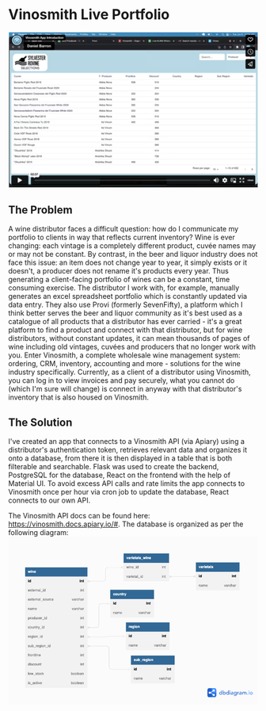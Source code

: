 # Vinosmith Live Portfolio

[![Video introduction](/public/vimeoscreenshot.png)](https://vimeo.com/833765613/145fb134dc "Click to watch!")

## The Problem
A wine distributor faces a difficult question: how do I communicate my portfolio to clients in way that reflects current inventory? Wine is ever changing: each vintage is a completely different product, cuvée names may or may not be constant. By contrast, in the beer and liquor industry does not face this issue: an item does not change year to year, it simply exists or it doesn't, a producer does not rename it's products every year. Thus generating a client-facing portfolio of wines can be a constant, time consuming exercise. The distributor I work with, for example, manually generates an excel spreadsheet portfolio which is constantly updated via data entry. They also use Provi (formerly SevenFifty), a platform which I think better serves the beer and liquor community as it's best used as a catalogue of all products that a distributor has ever carried - it's a great platform to find a product and connect with that distributor, but for wine distributors, without constant updates, it can mean thousands of pages of wine including old vintages, cuvées and producers that no longer work with you. Enter Vinosmith, a complete wholesale wine management system: ordering, CRM, inventory, accounting and more - solutions for the wine industry specifically. Currently, as a client of a distributor using Vinosmith, you can log in to view invoices and pay securely, what you cannot do (which I'm sure will change) is connect in anyway with that distributor's inventory that is also housed on Vinosmith. 

## The Solution 
I've created an app that connects to a Vinosmith API (via Apiary) using a distributor's authentication token, retrieves relevant data and organizes it onto a database, from there it is then displayed in a table that is both filterable and searchable. Flask was used to create the backend, PostgreSQL for the database, React on the frontend with the help of Material UI. To avoid excess API calls and rate limits the app connects to Vinosmith once per hour via cron job to update the database, React connects to our own API. 

The Vinosmith API docs can be found here: https://vinosmith.docs.apiary.io/#. The database is organized as per the following diagram: 
![Database model](/public/databasediagram.png)
